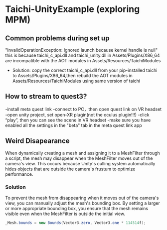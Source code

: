 # Taichi-UnityExample (exploring MPM)

## Common problems during set up
"InvalidOperationException: Ignored launch because kernel handle is null"
this is because taichi_c_api.dll and taichi_unity.dll in Assets/Plugins/X86_64 are incompatible with the AOT modules in Assets/Resources/TaichiModules
- Solution: copy the correct taichi_c_api.dll from your pip-installed taichi to Assets/Plugins/X86_64,then rebuild the AOT modules in Assets/Resources/TaichiModules using same version of taichi

## How to stream to quest3?
-install meta quest link
-connect to PC，then open quest link on VR headset
-open unity project, set open-XR plugin(not the oculus plugin!!!)
-click “play”, then you can see the scene in VR headset
-make sure you have enabled all the settings in the "beta" tab in the meta quest link app

## Weird Disapearance
When dynamically creating a mesh and assigning it to a MeshFilter through a script, the mesh may disappear when the MeshFilter moves out of the camera's view. This occurs because Unity's culling system automatically hides objects that are outside the camera's frustum to optimize performance.

### Solution
To prevent the mesh from disappearing when it moves out of the camera's view, you can manually adjust the mesh's bounding box. By setting a larger or more appropriate bounding box, you ensure that the mesh remains visible even when the MeshFilter is outside the initial view.
```csharp
_Mesh.bounds = new Bounds(Vector3.zero, Vector3.one * 114514f);
```